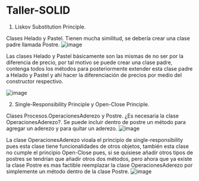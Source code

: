 # Taller-SOLID
1.	Liskov Substitution Principle.

Clases Helado y Pastel. Tienen mucha similitud, se debería crear una clase padre llamada Postre.
 ![image](https://user-images.githubusercontent.com/72930050/121601894-29860780-ca0c-11eb-9a50-3b5b1abc1a60.png)

Las clases Helado y Pastel básicamente son las mismas de no ser por la diferencia de precio, por tal motivo se puede crear una clase padre, contenga todos los métodos para posteriormente extender esta clase padre a Helado y Pastel y ahí hacer la diferenciación de precios por medio del constructor respectivo.  

 ![image](https://user-images.githubusercontent.com/72930050/121601905-2be86180-ca0c-11eb-9a1a-4bff756db952.png)



2.	Single-Responsibility Principle y Open-Close Principle.

Clases Procesos.OperacionesAderezo y Postre. ¿Es necesaria la clase OperacionesAderezo?. Se puede incluir dentro de postre un método para agregar un aderezo y para quitar un aderezo.
![image](https://user-images.githubusercontent.com/72930050/121601917-2f7be880-ca0c-11eb-95dc-8114f0eadb87.png)

La clase OperacionesAderezo vioala el principio de single-responsibility pues esta clase tiene funcionalidades de otros objetos, también esta clase no cumple el principio Open-Close pues, si se quisiese añadir otros tipos de postres se tendrían que añadir otros dos métodos, pero ahora que ya existe la clase Postre es mas factible reemplazar la clase OperacionesAderezo por simplemente un método dentro de la clase Postre.
 ![image](https://user-images.githubusercontent.com/72930050/121601921-3145ac00-ca0c-11eb-8519-11ca15541e6f.png)
